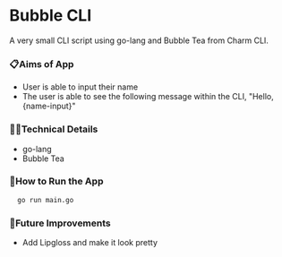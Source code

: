 # Bubble CLI

A very small CLI script using go-lang and Bubble Tea from Charm CLI.

### 📋Aims of App

- User is able to input their name
- The user is able to see the following message within the CLI, "Hello, {name-input}"

### 👩‍💻Technical Details

- go-lang
- Bubble Tea

### 🔧How to Run the App

```bash
  go run main.go
```

### 💭Future Improvements

- Add Lipgloss and make it look pretty
